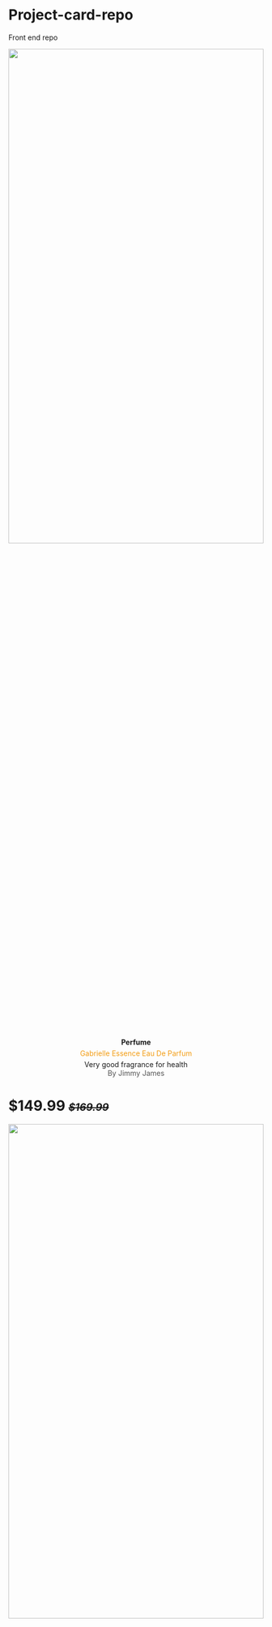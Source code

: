 # Project-card-repo
Front end repo 
<!DOCTYPE html>
<html lang="en">
<head>
  <meta charset="UTF-8">
  <meta name="viewport" content="width=device-width, initial-scale=1.0">
  <title>Product Review Card</title>
  <style>
    .review-card {
      border: 1px solid #ccc;
      padding: 10px;
      width: 300px;
      height:60%;
      margin: 10px;
      box-shadow: 0 2px 4px rgba(0, 0, 0, 0.1);
      border-radius: 4px;
    }
    .review-title {
      font-weight: bold;
      margin-bottom: 5px;
    }
    .review-rating {
      color: #f39c12;
    }
    .review-text {
      margin-top: 5px;
    }
    .review-author {
      color: #555;
      font-size: 14px;
    } 
    img{
        height:50%;
        width:100%;
    }
    .card-text{
  margin: 0 auto;
  width:300px;
  text-align:center;
}
#line-thru{
  display: flex;
  justify-content: center;
  margin-bottom:5px;
  text-decoration:line-through;
}

    }
  </style>
</head>
<body>
    <div class="img-props">
        <img src="content://com.android.providers.media.documents/document/image%3A1000088117"></div>
        <div class="sec-1" style="background-image:url(content://com.android.providers.downloads.documents/document/msf%3A1000088131)";>
        <div class="card-text">
  <div =""class="review-card">
    <div class="review-title">Perfume</div>
    <div class="review-rating">Gabrielle Essence Eau De Parfum</div>
    <div class="review-text">Very good fragrance for health </div>
    <div class="review-author">By Jimmy James</div>
  </div>
  </div class="amnt-tag">
  <h1>$149.99       <i style="text-decoration:line-through; font-size:20px" >$169.99</i></h1> 
  </div>
  <div>
  <img src="content://com.android.providers.downloads.documents/document/msf%3A1000088130">
  </div>
  </div>
</body>
</html>
